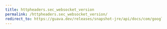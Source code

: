 ```yaml
---
title: httpheaders.sec_websocket_version
permalink: /httpheaders.sec_websocket_version/
redirect_to: https://guava.dev/releases/snapshot-jre/api/docs/com/google/common/net/HttpHeaders.html#SEC_WEBSOCKET_VERSION
---
```

